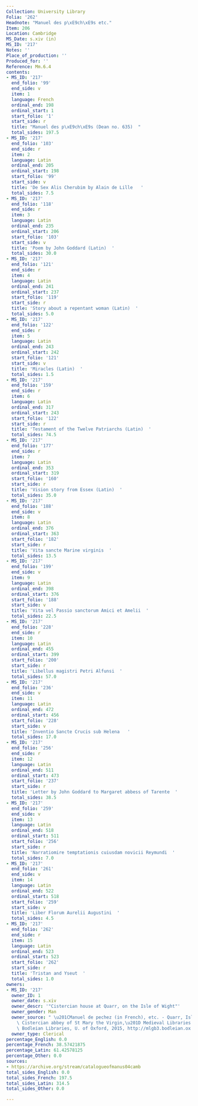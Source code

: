 ```yaml
---
Collection: University Library
Folia: '262'
Headnote: "Manuel des p\xE9ch\xE9s etc."
Item: 206
Location: Cambridge
MS_Date: s.xiv (in)
MS_ID: '217'
Notes: ''
Place_of_production: ''
Produced_for: ''
Reference: Mm.6.4
contents:
- MS_ID: '217'
  end_folio: '99'
  end_side: v
  item: 1
  language: French
  ordinal_end: 198
  ordinal_start: 1
  start_folio: '1'
  start_side: r
  title: "Manuel des p\xE9ch\xE9s (Dean no. 635)  "
  total_sides: 197.5
- MS_ID: '217'
  end_folio: '103'
  end_side: r
  item: 2
  language: Latin
  ordinal_end: 205
  ordinal_start: 198
  start_folio: '99'
  start_side: v
  title: 'De Sex Alis Cherubim by Alain de Lille   '
  total_sides: 7.5
- MS_ID: '217'
  end_folio: '118'
  end_side: r
  item: 3
  language: Latin
  ordinal_end: 235
  ordinal_start: 206
  start_folio: '103'
  start_side: v
  title: 'Poem by John Goddard (Latin)  '
  total_sides: 30.0
- MS_ID: '217'
  end_folio: '121'
  end_side: r
  item: 4
  language: Latin
  ordinal_end: 241
  ordinal_start: 237
  start_folio: '119'
  start_side: r
  title: 'Story about a repentant woman (Latin)  '
  total_sides: 5.0
- MS_ID: '217'
  end_folio: '122'
  end_side: r
  item: 5
  language: Latin
  ordinal_end: 243
  ordinal_start: 242
  start_folio: '121'
  start_side: v
  title: 'Miracles (Latin)  '
  total_sides: 1.5
- MS_ID: '217'
  end_folio: '159'
  end_side: r
  item: 6
  language: Latin
  ordinal_end: 317
  ordinal_start: 243
  start_folio: '122'
  start_side: r
  title: 'Testament of the Twelve Patriarchs (Latin)  '
  total_sides: 74.5
- MS_ID: '217'
  end_folio: '177'
  end_side: r
  item: 7
  language: Latin
  ordinal_end: 353
  ordinal_start: 319
  start_folio: '160'
  start_side: r
  title: 'Vision story from Essex (Latin)  '
  total_sides: 35.0
- MS_ID: '217'
  end_folio: '188'
  end_side: v
  item: 8
  language: Latin
  ordinal_end: 376
  ordinal_start: 363
  start_folio: '182'
  start_side: r
  title: 'Vita sancte Marine virginis  '
  total_sides: 13.5
- MS_ID: '217'
  end_folio: '199'
  end_side: v
  item: 9
  language: Latin
  ordinal_end: 398
  ordinal_start: 376
  start_folio: '188'
  start_side: v
  title: 'Vita vel Passio sanctorum Amici et Amelii  '
  total_sides: 22.5
- MS_ID: '217'
  end_folio: '228'
  end_side: r
  item: 10
  language: Latin
  ordinal_end: 455
  ordinal_start: 399
  start_folio: '200'
  start_side: r
  title: 'Libellus magistri Petri Alfunsi  '
  total_sides: 57.0
- MS_ID: '217'
  end_folio: '236'
  end_side: v
  item: 11
  language: Latin
  ordinal_end: 472
  ordinal_start: 456
  start_folio: '228'
  start_side: v
  title: 'Inventio Sancte Crucis sub Helena   '
  total_sides: 17.0
- MS_ID: '217'
  end_folio: '256'
  end_side: r
  item: 12
  language: Latin
  ordinal_end: 511
  ordinal_start: 473
  start_folio: '237'
  start_side: r
  title: 'Letter by John Goddard to Margaret abbess of Tarente  '
  total_sides: 38.5
- MS_ID: '217'
  end_folio: '259'
  end_side: v
  item: 13
  language: Latin
  ordinal_end: 518
  ordinal_start: 511
  start_folio: '256'
  start_side: r
  title: 'Narratiomire temptationis cuiusdam novicii Reymundi  '
  total_sides: 7.0
- MS_ID: '217'
  end_folio: '261'
  end_side: v
  item: 14
  language: Latin
  ordinal_end: 522
  ordinal_start: 518
  start_folio: '259'
  start_side: v
  title: 'Liber Florum Aurelii Augustini  '
  total_sides: 4.5
- MS_ID: '217'
  end_folio: '262'
  end_side: r
  item: 15
  language: Latin
  ordinal_end: 523
  ordinal_start: 523
  start_folio: '262'
  start_side: r
  title: 'Tristan and Yseut  '
  total_sides: 1.0
owners:
- MS_ID: '217'
  owner_ID: 1
  owner_date: s.xiv
  owner_descr: '"Cistercian house at Quarr, on the Isle of Wight"'
  owner_gender: Man
  owner_source: " \u201CManuel de pechez (in French), etc. - Quarr, Isle of Wight.\
    \ Cistercian abbey of St Mary the Virgin,\u201D Medieval Libraries of Great Britain,\
    \ Bodleian Libraries, U. of Oxford, 2015, http://mlgb3.bodleian.ox.ac.uk/."
  owner_type: Clerical
percentage_English: 0.0
percentage_French: 38.57421875
percentage_Latin: 61.42578125
percentage_Other: 0.0
sources:
- https://archive.org/stream/catalogueofmanus04camb
total_sides_English: 0.0
total_sides_French: 197.5
total_sides_Latin: 314.5
total_sides_Other: 0.0

---
```

